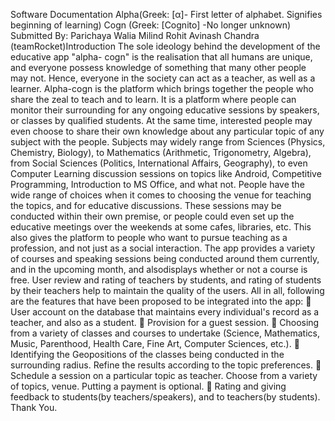 Software Documentation
Alpha(Greek: [α]- First letter of alphabet. Signifies beginning of learning)
Cogn (Greek: [Cognito] -No longer unknown)
Submitted By:
Parichaya Walia
Milind Rohit
Avinash Chandra
(teamRocket)Introduction
The sole ideology behind the development of the educative app "alpha-
cogn" is the realisation that all humans are unique, and everyone possess
knowledge of something that many other people may not. Hence, everyone
in the society can act as a teacher, as well as a learner.
Alpha-cogn is the platform which brings together the people who share the
zeal to teach and to learn. It is a platform where people can monitor their
surrounding for any ongoing educative sessions by speakers, or classes by
qualified students. At the same time, interested people may even choose to
share their own knowledge about any particular topic of any subject with
the people.
Subjects may widely range from Sciences (Physics, Chemistry, Biology),
to Mathematics (Arithmetic, Trigonometry, Algebra), from Social
Sciences (Politics, International Affairs, Geography), to even Computer
Learning discussion sessions on topics like Android, Competitive
Programming, Introduction to MS Office, and what not. People have the
wide range of choices when it comes to choosing the venue for teaching
the topics, and for educative discussions.
These sessions may be conducted within their own premise, or people
could even set up the educative meetings over the weekends at some cafes,
libraries, etc. This also gives the platform to people who want to pursue
teaching as a profession, and not just as a social interaction.
The app provides a variety of courses and speaking sessions being
conducted around them currently, and in the upcoming month, and alsodisplays whether or not a course is free. User review and rating of
teachers by students, and rating of students by their teachers help to
maintain the quality of the users.
All in all, following are the features that have been proposed to be
integrated into the app:
 User account on the database that maintains every individual's
record as a teacher, and also as a student.
 Provision for a guest session.
 Choosing from a variety of classes and courses to undertake
(Science, Mathematics, Music, Parenthood, Health Care, Fine Art,
Computer Sciences, etc.).
 Identifying the Geopositions of the classes being conducted in the
surrounding radius. Refine the results according to the topic
preferences.
 Schedule a session on a particular topic as teacher. Choose from a
variety of topics, venue. Putting a payment is optional.
 Rating and giving feedback to students(by teachers/speakers), and to
teachers(by students).
Thank You.
